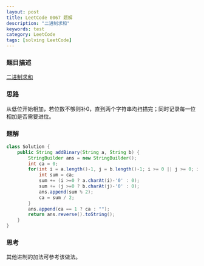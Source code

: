 ```yaml
---
layout: post
title: LeetCode 0067 题解
description: "二进制求和"
keywords: test
category: LeetCode
tags: [solving LeetCode]
---
```


### 题目描述
[二进制求和](https://leetcode-cn.com/problems/add-binary/)

### 思路
从低位开始相加，若位数不够则补0，直到两个字符串均扫描完；同时记录每一位相加是否需要进位。

### 题解

```java
class Solution {
    public String addBinary(String a, String b) {
        StringBuilder ans = new StringBuilder();
    	int ca = 0;
        for(int i = a.length()-1, j = b.length()-1; i >= 0 || j >= 0; i--,j--) {
        	int sum = ca;
        	sum += (i >=0 ? a.charAt(i)-'0' : 0);
        	sum += (j >=0 ? b.charAt(j)-'0' : 0);
        	ans.append(sum % 2);
        	ca = sum / 2;
        }
        ans.append(ca == 1 ? ca : "");
        return ans.reverse().toString();
    }
}
```

### 思考
其他进制的加法可参考该做法。